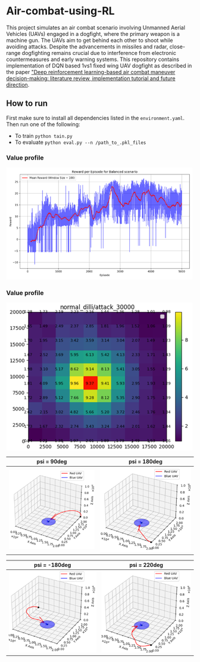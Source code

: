 # Air-combat-using-RL

This project simulates an air combat scenario involving Unmanned Aerial Vehicles (UAVs) engaged in a dogfight, where the primary weapon is a machine gun. The UAVs aim to get behind each other to shoot while avoiding attacks. Despite the advancements in missiles and radar, close-range dogfighting remains crucial due to interference from electronic countermeasures and early warning systems. This repository contains implementation of DQN based 1vs1 fixed wing UAV dogfight as described in the paper
["Deep reinforcement learning-based air combat maneuver decision-making: literature review, implementation tutorial and future direction](https://doi.org/10.1007/s10462-023-10620-2).





## How to run

First make sure to install all dependencies listed in the `environment.yaml`. Then run one of the following:

 * To train `python tain.py`
 * To evaluate `python eval.py --n /path_to_.pkl_files`


### Value profile
<img src="assert/bal_plt.png" width="500"/>

### Value profile
<img src="assert/V.png" width="500"/>

|  psi = 90deg                         |  psi = 180deg                      |
|:------------------------------------------:|:------------------------------------------------:|
| ![1](assert/1.png) | ![2](assert/2.png) |


|  psi = -180deg                         |  psi = 220deg                      |
|:------------------------------------------:|:------------------------------------------------:|
| ![3](assert/3.png) | ![4](assert/4.png) |
